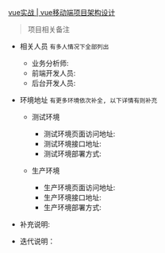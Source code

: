 [vue实战 | vue移动端项目架构设计](https://juejin.im/post/5e06b01ae51d45584e589fd4)

> 项目相关备注

- 相关人员 `有多人情况下全部列出`
  + 业务分析师:
  + 前端开发人员:
  + 后台开发人员:

- 环境地址 `有更多环境依次补全, 以下详情有则补充`
  * 测试环境
    + 测试环境页面访问地址:
    + 测试环境接口地址:
    + 测试环境部署方式:

  * 生产环境
    + 生产环境页面访问地址:
    + 生产环境接口地址:
    + 生产环境部署方式:

- 补充说明:

- 迭代说明：
